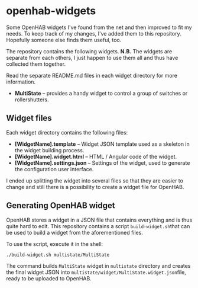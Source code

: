 # openhab-widgets
Some OpenHAB widgets I've found from the net and then improved to fit my needs. To keep track of my changes, I've added them to this repository. Hopefully someone else finds them useful, too.

The repository contains the following widgets. **N.B.** The widgets are separate from each others, I just happen to use them all and thus have collected them together.

Read the separate README.md files in each widget directory for more information.

* **MultiState** – provides a handy widget to control a group of switches or rollershutters.

## Widget files

Each widget directory contains the following files:

* **[WidgetName].template** – Widget JSON template used as a skeleton in the widget building process.
* **[WidgetName].widget.html** – HTML / Angular code of the widget.
* **[WidgetName].settings.json** – Settings of the widget, used to generate the configuration user interface.

I ended up splitting the widget into several files so that they are easier to change and still there is a possibility to create a widget file for OpenHAB.

## Generating OpenHAB widget

OpenHAB stores a widget in a JSON file that contains everything and is thus quite hard to edit. This repository contains a script `build-widget.sh`that can be used to build a widget from the aforementioned files.

To use the script, execute it in the shell:

`./build-widget.sh multistate/MultiState`

The command builds `MultiState` widget in `multistate` directory and creates the final widget JSON into `multistate/widget/MultiState.widget.json`file, ready to be uploaded to OpenHAB.
